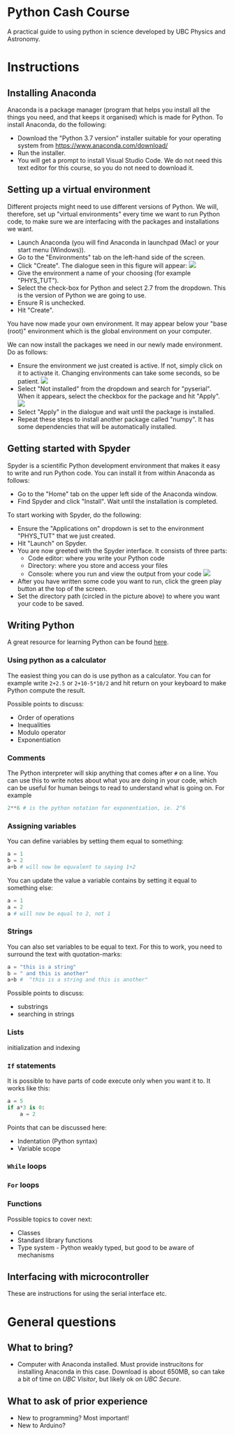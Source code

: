 # Python Cash Course
A practical guide to using python in science developed by UBC Physics and Astronomy.

# Instructions

## Installing Anaconda
Anaconda is a package manager (program that helps you install all the things you need, and that keeps it organised) which is made for Python. To install Anaconda, do the following:

- Download the "Python 3.7 version" installer suitable for your operating system from https://www.anaconda.com/download/
- Run the installer.
- You will get a prompt to install Visual Studio Code. We do not need this text editor for this course, so you do not need to download it.

## Setting up a virtual environment
Different projects might need to use different versions of Python. We will, therefore, set up "virtual environments" every time we want to run Python code, to make sure we are interfacing with the packages and installations we want.
- Launch Anaconda (you will find Anaconda in launchpad (Mac) or your start menu (Windows)).
- Go to the "Environments" tab on the left-hand side of the screen.
- Click "Create". The dialogue seen in this figure will appear:
![](Images/Anaconda1.png)
- Give the environment a name of your choosing (for example "PHYS_TUT").
- Select the check-box for Python and select 2.7 from the dropdown. This is the version of Python we are going to use.
- Ensure R is unchecked.
- Hit "Create".

You have now made your own environment. It may appear below your "base (root)" environment which is the global environment on your computer.

We can now install the packages we need in our newly made environment. Do as follows:
- Ensure the environment we just created is active. If not, simply click on it to activate it. Changing environments can take some seconds, so be patient.
![](Images/Anaconda2.png)
- Select "Not installed" from the dropdown and search for "pyserial". When it appears, select the checkbox for the package and hit "Apply".
![](Images/Anaconda3.png)
- Select "Apply" in the dialogue and wait until the package is installed.
- Repeat these steps to install another package called "numpy". It has some dependencies that will be automatically installed.

## Getting started with Spyder
Spyder is a scientific Python development environment that makes it easy to write and run Python code. You can install it from within Anaconda as follows:
- Go to the "Home" tab on the upper left side of the Anaconda window.
- Find Spyder and click "Install". Wait until the installation is completed.

To start working with Spyder, do the following:
- Ensure the "Applications on" dropdown is set to the environment "PHYS_TUT" that we just created.
- Hit "Launch" on Spyder.
- You are now greeted with the Spyder interface. It consists of three parts:
  - Code editor: where you write your Python code
  - Directory: where you store and access your files
  - Console: where you run and view the output from your code
![](Images/Spyder1.png)
- After you have written some code you want to run, click the green play button at the top of the screen.
- Set the directory path (circled in the picture above) to where you want your code to be saved.

## Writing Python
A great resource for learning Python can be found [here](https://docs.python.org/2/tutorial/index.html).

### Using python as a calculator
The easiest thing you can do is use python as a calculator. You can for example write `2+2.5` or `2+10-5*10/2` and hit return on your keyboard to make Python compute the result.

Possible points to discuss:
- Order of operations
- Inequalities
- Modulo operator
- Exponentiation

### Comments
The Python interpreter will skip anything that comes after `#` on a line. You can use this to write notes about what you are doing in your code, which can be useful for human beings to read to understand what is going on. For example
```python
2**6 # is the python notation for exponentiation, ie. 2^6
```

### Assigning variables
You can define variables by setting them equal to something:
```python
a = 1
b = 2
a+b # will now be equvalent to saying 1+2
```

You can update the value a variable contains by setting it equal to something else:
```python
a = 1
a = 2
a # will now be equal to 2, not 1
```

### Strings
You can also set variables to be equal to text. For this to work, you need to surround the text with quotation-marks:
```python
a = "this is a string"
b = " and this is another"
a+b #  "this is a string and this is another"
```
Possible points to discuss:
- substrings
- searching in strings

### Lists
initialization and indexing

### `If` statements
It is possible to have parts of code execute only when you want it to. It works like this:

```python
a = 5
if a*3 is 0:
    a = 2

```

Points that can be discussed here:
- Indentation (Python syntax)
- Variable scope

### `While` loops
### `For` loops
### Functions

Possible topics to cover next:
- Classes
- Standard library functions
- Type system - Python weakly typed, but good to be aware of mechanisms


## Interfacing with microcontroller
These are instructions for using the serial interface etc.

# General questions

## What to bring?
- Computer with Anaconda installed. Must provide instrucitons for installing Anaconda in this case. Download is about 650MB, so can take a bit of time on _UBC Visitor_, but likely ok on _UBC Secure_.

## What to ask of prior experience
- New to programming? Most important!
- New to Arduino?
